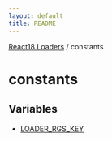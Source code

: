 ```yaml
---
layout: default
title: README
---
```


[React18 Loaders](../modules.md) / constants

# constants

## Variables

- [LOADER_RGS_KEY](variables/LOADER_RGS_KEY.md)

